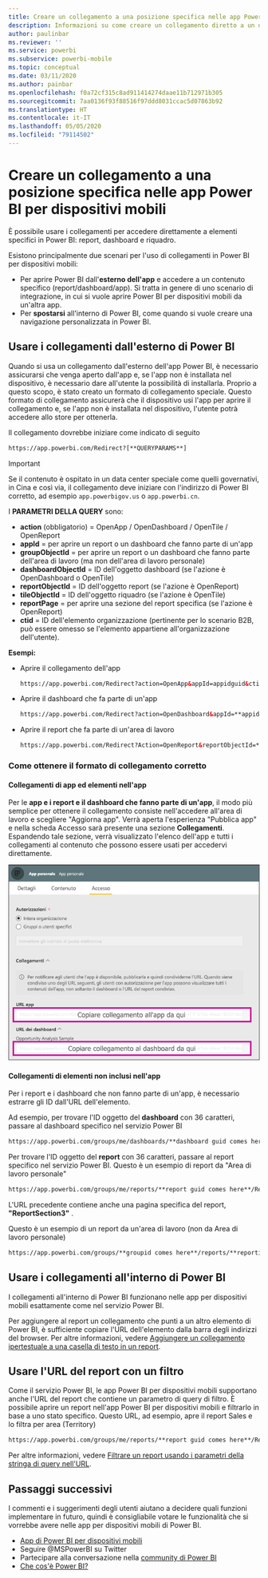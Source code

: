 ```yaml
---
title: Creare un collegamento a una posizione specifica nelle app Power BI per dispositivi mobili
description: Informazioni su come creare un collegamento diretto a un dashboard, un riquadro o un report specifico nell'app Power BI per dispositivi mobili con un collegamento Uniform Resource Identifier (URI).
author: paulinbar
ms.reviewer: ''
ms.service: powerbi
ms.subservice: powerbi-mobile
ms.topic: conceptual
ms.date: 03/11/2020
ms.author: painbar
ms.openlocfilehash: f0a72cf315c8ad911414274daae11b712971b305
ms.sourcegitcommit: 7aa0136f93f88516f97ddd8031ccac5d07863b92
ms.translationtype: HT
ms.contentlocale: it-IT
ms.lasthandoff: 05/05/2020
ms.locfileid: "79114502"
---
```

# <a name="create-a-link-to-a-specific-location-in-the-power-bi-mobile-apps"></a>Creare un collegamento a una posizione specifica nelle app Power BI per dispositivi mobili
È possibile usare i collegamenti per accedere direttamente a elementi specifici in Power BI: report, dashboard e riquadro.

Esistono principalmente due scenari per l'uso di collegamenti in Power BI per dispositivi mobili: 

* Per aprire Power BI dall'**esterno dell'app** e accedere a un contenuto specifico (report/dashboard/app). Si tratta in genere di uno scenario di integrazione, in cui si vuole aprire Power BI per dispositivi mobili da un'altra app. 
* Per **spostarsi** all'interno di Power BI, come quando si vuole creare una navigazione personalizzata in Power BI.


## <a name="use-links-from-outside-of-power-bi"></a>Usare i collegamenti dall'esterno di Power BI
Quando si usa un collegamento dall'esterno dell'app Power BI, è necessario assicurarsi che venga aperto dall'app e, se l'app non è installata nel dispositivo, è necessario dare all'utente la possibilità di installarla. Proprio a questo scopo, è stato creato un formato di collegamento speciale. Questo formato di collegamento assicurerà che il dispositivo usi l'app per aprire il collegamento e, se l'app non è installata nel dispositivo, l'utente potrà accedere allo store per ottenerla.

Il collegamento dovrebbe iniziare come indicato di seguito  
```html
https://app.powerbi.com/Redirect?[**QUERYPARAMS**]
```

> [!IMPORTANT]
> Se il contenuto è ospitato in un data center speciale come quelli governativi, in Cina e così via, il collegamento deve iniziare con l'indirizzo di Power BI corretto, ad esempio `app.powerbigov.us` o `app.powerbi.cn`.   
>


I **PARAMETRI DELLA QUERY** sono:
* **action** (obbligatorio) = OpenApp / OpenDashboard / OpenTile / OpenReport
* **appId** = per aprire un report o un dashboard che fanno parte di un'app 
* **groupObjectId** = per aprire un report o un dashboard che fanno parte dell'area di lavoro (ma non dell'area di lavoro personale)
* **dashboardObjectId** = ID dell'oggetto dashboard (se l'azione è OpenDashboard o OpenTile)
* **reportObjectId** = ID dell'oggetto report (se l'azione è OpenReport)
* **tileObjectId** = ID dell'oggetto riquadro (se l'azione è OpenTile)
* **reportPage** = per aprire una sezione del report specifica (se l'azione è OpenReport)
* **ctid** = ID dell'elemento organizzazione (pertinente per lo scenario B2B, può essere omesso se l'elemento appartiene all'organizzazione dell'utente).

**Esempi:**

* Aprire il collegamento dell'app 
  ```html
  https://app.powerbi.com/Redirect?action=OpenApp&appId=appidguid&ctid=organizationid
  ```

* Aprire il dashboard che fa parte di un'app 
  ```html
  https://app.powerbi.com/Redirect?action=OpenDashboard&appId=**appidguid**&dashboardObjectId=**dashboardidguid**&ctid=**organizationid**
  ```

* Aprire il report che fa parte di un'area di lavoro
  ```html
  https://app.powerbi.com/Redirect?Action=OpenReport&reportObjectId=**reportidguid**&groupObjectId=**groupidguid**&reportPage=**ReportSectionName**
  ```

### <a name="how-to-get-the-right-link-format"></a>Come ottenere il formato di collegamento corretto

#### <a name="links-of-apps-and-items-in-app"></a>Collegamenti di app ed elementi nell'app

Per le **app e i report e il dashboard che fanno parte di un'app**, il modo più semplice per ottenere il collegamento consiste nell'accedere all'area di lavoro e scegliere "Aggiorna app". Verrà aperta l'esperienza "Pubblica app" e nella scheda Accesso sarà presente una sezione **Collegamenti**. Espandendo tale sezione, verrà visualizzato l'elenco dell'app e tutti i collegamenti al contenuto che possono essere usati per accedervi direttamente.

![Collegamenti di Pubblica app di Power BI ](./media/mobile-apps-links/mobile-link-copy-app-links.png)

#### <a name="links-of-items-not-in-app"></a>Collegamenti di elementi non inclusi nell'app 

Per i report e i dashboard che non fanno parte di un'app, è necessario estrarre gli ID dall'URL dell'elemento.

Ad esempio, per trovare l'ID oggetto del **dashboard** con 36 caratteri, passare al dashboard specifico nel servizio Power BI 

```html
https://app.powerbi.com/groups/me/dashboards/**dashboard guid comes here**?ctid=**organization id comes here**`
```

Per trovare l'ID oggetto del **report** con 36 caratteri, passare al report specifico nel servizio Power BI.
Questo è un esempio di report da "Area di lavoro personale"

```html
https://app.powerbi.com/groups/me/reports/**report guid comes here**/ReportSection3?ctid=**organization id comes here**`
```
L'URL precedente contiene anche una pagina specifica del report, **"ReportSection3"** .

Questo è un esempio di un report da un'area di lavoro (non da Area di lavoro personale)

```html
https://app.powerbi.com/groups/**groupid comes here**/reports/**reportid comes here**/ReportSection1?ctid=**organizationid comes here**
```

## <a name="use-links-inside-power-bi"></a>Usare i collegamenti all'interno di Power BI

I collegamenti all'interno di Power BI funzionano nelle app per dispositivi mobili esattamente come nel servizio Power BI.

Per aggiungere al report un collegamento che punti a un altro elemento di Power BI, è sufficiente copiare l'URL dell'elemento dalla barra degli indirizzi del browser. Per altre informazioni, vedere [Aggiungere un collegamento ipertestuale a una casella di testo in un report](https://docs.microsoft.com/power-bi/service-add-hyperlink-to-text-box).

## <a name="use-report-url-with-filter"></a>Usare l'URL del report con un filtro
Come il servizio Power BI, le app Power BI per dispositivi mobili supportano anche l'URL del report che contiene un parametro di query di filtro. È possibile aprire un report nell'app Power BI per dispositivi mobili e filtrarlo in base a uno stato specifico. Questo URL, ad esempio, apre il report Sales e lo filtra per area (Territory)

```html
https://app.powerbi.com/groups/me/reports/**report guid comes here**/ReportSection3?ctid=**organization id comes here**&filter=Store/Territory eq 'NC'
```

Per altre informazioni, vedere [Filtrare un report usando i parametri della stringa di query nell'URL](https://docs.microsoft.com/power-bi/service-url-filters).

## <a name="next-steps"></a>Passaggi successivi
I commenti e i suggerimenti degli utenti aiutano a decidere quali funzioni implementare in futuro, quindi è consigliabile votare le funzionalità che si vorrebbe avere nelle app per dispositivi mobili di Power BI. 

* [App di Power BI per dispositivi mobili](mobile-apps-for-mobile-devices.md)
* Seguire @MSPowerBI su Twitter
* Partecipare alla conversazione nella [community di Power BI](https://community.powerbi.com/)
* [Che cos'è Power BI?](../../fundamentals/power-bi-overview.md)

